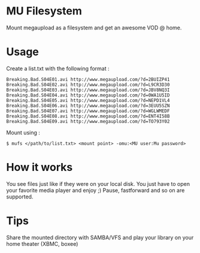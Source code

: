 MU Filesystem
=============

Mount megaupload as a filesystem and get an awesome VOD @ home.

Usage
=====

Create a list.txt with the following format :

    Breaking.Bad.S04E01.avi http://www.megaupload.com/?d=2BUIZP41
    Breaking.Bad.S04E02.avi http://www.megaupload.com/?d=L9CR3D30
    Breaking.Bad.S04E03.avi http://www.megaupload.com/?d=JBV8NQ3I
    Breaking.Bad.S04E04.avi http://www.megaupload.com/?d=0WA1U5ID
    Breaking.Bad.S04E05.avi http://www.megaupload.com/?d=NEPD1VL4
    Breaking.Bad.S04E06.avi http://www.megaupload.com/?d=3EUU5SZN
    Breaking.Bad.S04E07.avi http://www.megaupload.com/?d=WGLWMEDF
    Breaking.Bad.S04E08.avi http://www.megaupload.com/?d=ENT4I58B
    Breaking.Bad.S04E09.avi http://www.megaupload.com/?d=TO793Y02

Mount using :

    $ mufs </path/to/list.txt> <mount point> -omu:<MU user:Mu password>


How it works
============

You see files just like if they were on your local disk.
You just have to open your favorite media player and enjoy ;)
Pause, fastforward and so on are supported.

Tips
====

Share the mounted directory with SAMBA/VFS and play your library on your home theater (XBMC, boxee)
